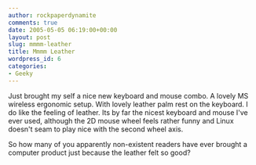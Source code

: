 ```yaml
---
author: rockpaperdynamite
comments: true
date: 2005-05-05 06:19:00+00:00
layout: post
slug: mmmm-leather
title: Mmmm Leather
wordpress_id: 6
categories:
- Geeky
---
```


Just brought my self a nice new keyboard and mouse combo. A lovely MS wireless ergonomic setup. With lovely leather palm rest on the keyboard. I do like the feeling of leather. Its by far the nicest keyboard and mouse I've ever used, although the 2D mouse wheel feels rather funny and Linux doesn't seam to play nice with the second wheel axis.




So how many of you apparently non-existent readers have ever brought a computer product just because the leather felt so good?




